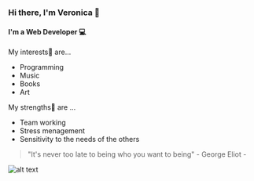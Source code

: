 ### Hi there, I'm Veronica 👋

<!--
**winter-cold/winter-cold** is a ✨ _special_ ✨ repository because its `README.md` (this file) appears on your GitHub profile.

Here are some ideas to get you started:

- 🔭 I’m currently working on ...
- 🌱 I’m currently learning ...
- 👯 I’m looking to collaborate on ...
- 🤔 I’m looking for help with ...
- 💬 Ask me about ...
- 📫 How to reach me: ...
- 😄 Pronouns: ...
- ⚡ Fun fact: ...
-->
#### I'm a Web Developer 💻

My interests🥰 are...

- Programming
- Music
- Books
- Art

My strengths💪 are ...

- Team working
- Stress menagement
- Sensitivity to the needs of the others

> "It's never too late to being who you want to being" - George Eliot -

![alt text](https://www.chimerarevo.com/wp-content/uploads/2020/06/Sfondi-4K-PC.jpg)
